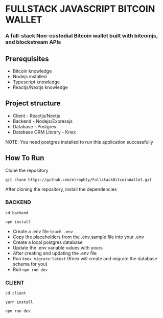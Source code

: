 # FULLSTACK JAVASCRIPT BITCOIN WALLET 

### A full-stack Non-custodial Bitcoin wallet built with bitcoinjs, and blockstream APIs

## Prerequisites
 - Bitcoin knowledge
 - Nodejs installed
 - Typescript knowledge
 - Reactjs/Nextjs knowledge 

## Project structure

- Client - Reactjs/Nextjs
- Backend - Nodejs/Expressjs
- Database - Postgres
- Database ORM Library - Knex

NOTE: You need postgres installed to run this application successfully

## How To Run

  Clone the repository

  ```git clone https://github.com/elraphty/FullstackBitcoinWallet.git```

  After cloning the repository, install the dependencies

  ### BACKEND

  ```cd backend```

  ``` npm install  ```

   - Create a .env file ```touch .env```
   - Copy the placeholders from the .env.sample file into your .env 
   - Create a local postgres database
   - Update the .env variable values with yours
   - After creating and updating the .env file
   - Run ``` knex migrate:latest ```  (Knex will create and migrate the database schema for you)  
   - Run ``` npm run dev ```


  ### CLIENT

  ```cd client ```

  ``` yarn install ```
  
  ``` npm run dev  ```

  